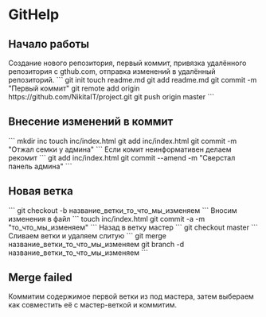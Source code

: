 # GitHelp
<h2>Начало работы</h2>
Создание нового репозитория, первый коммит, привязка удалённого репозитория с gthub.com, отправка изменений в удалённый репозиторий.
```
git init
touch readme.md
git add readme.md
git commit -m "Первый коммит"
git remote add origin https://github.com/NikitaIT/project.git
git push origin master
```

<h2>Внесение изменений в коммит</h2>
```
mkdir inc
touch inc/index.html
git add inc/index.html
git commit -m "Отжал семки у админа"
```
Если комит неинформативен делаем рекомит
```
git add inc/index.html
git commit --amend -m "Сверстал панель админа"
```

<h2>Новая ветка</h2>
```
git checkout -b название_ветки_то_что_мы_изменяем
```
Вносим изменения в файл
```
touch inc/index.html
git commit -a -m "то_что_мы_изменяем"
```
Назад в ветку мастер
```
git checkout master
```
Сливаем ветки и удаляем слитую
```
git merge название_ветки_то_что_мы_изменяем
git branch -d название_ветки_то_что_мы_изменяем
```
<h2>Merge failed</h2>
Коммитим содержимое первой ветки из под мастера, 
затем выбераем как совместить её с мастер-веткой и коммитим.

